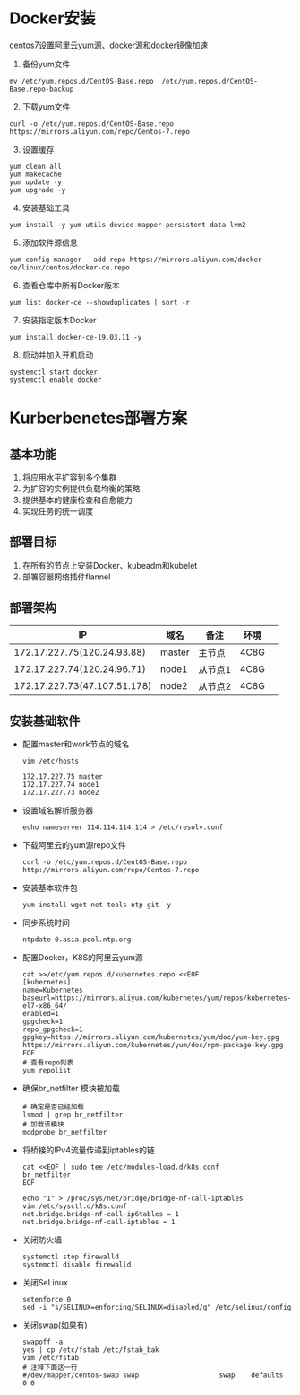 #  Docker安装

[centos7设置阿里云yum源、docker源和docker镜像加速](https://blog.csdn.net/shallow72/article/details/123912946)

1. 备份yum文件

~~~Shell
mv /etc/yum.repos.d/CentOS-Base.repo  /etc/yum.repos.d/CentOS-Base.repo-backup
~~~

2. 下载yum文件

~~~
curl -o /etc/yum.repos.d/CentOS-Base.repo https://mirrors.aliyun.com/repo/Centos-7.repo
~~~

3. 设置缓存

~~~Shell
yum clean all
yum makecache
yum update -y
yum upgrade -y
~~~

4. 安装基础工具

~~~Shell
yum install -y yum-utils device-mapper-persistent-data lvm2
~~~

5. 添加软件源信息

~~~shell
yum-config-manager --add-repo https://mirrors.aliyun.com/docker-ce/linux/centos/docker-ce.repo
~~~

6. 查看仓库中所有Docker版本

~~~Shell
yum list docker-ce --showduplicates | sort -r
~~~

7. 安装指定版本Docker

~~~Shell
yum install docker-ce-19.03.11 -y
~~~

8. 启动并加入开机启动

~~~Shell
systemctl start docker
systemctl enable docker
~~~



# Kurberbenetes部署方案

## 基本功能

1. 将应用水平扩容到多个集群
2. 为扩容的实例提供负载均衡的策略
3. 提供基本的健康检查和自愈能力
4. 实现任务的统一调度

## 部署目标

1. 在所有的节点上安装Docker、kubeadm和kubelet
2. 部署容器网络插件flannel

## 部署架构

| IP                           | 域名     | 备注   | 环境   |      |
| ---------------------------- | ------ | ---- | ---- | ---- |
| 172.17.227.75(120.24.93.88)  | master | 主节点  | 4C8G |      |
| 172.17.227.74(120.24.96.71)  | node1  | 从节点1 | 4C8G |      |
| 172.17.227.73(47.107.51.178) | node2  | 从节点2 | 4C8G |      |

## 安装基础软件

* 配置master和work节点的域名

  ~~~shell 
  vim /etc/hosts

  172.17.227.75 master
  172.17.227.74 node1
  172.17.227.73 node2
  ~~~

* 设置域名解析服务器

  ~~~shell
  echo nameserver 114.114.114.114 > /etc/resolv.conf
  ~~~

* 下载阿里云的yum源repo文件

  ~~~shell
  curl -o /etc/yum.repos.d/CentOS-Base.repo http://mirrors.aliyun.com/repo/Centos-7.repo
  ~~~

* 安装基本软件包

  ~~~shell
  yum install wget net-tools ntp git ‐y
  ~~~

* 同步系统时间

  ~~~shell
  ntpdate 0.asia.pool.ntp.org
  ~~~

* 配置Docker，K8S的阿里云yum源

  ~~~shell
  cat >>/etc/yum.repos.d/kubernetes.repo <<EOF
  [kubernetes]
  name=Kubernetes
  baseurl=https://mirrors.aliyun.com/kubernetes/yum/repos/kubernetes-el7-x86_64/
  enabled=1
  gpgcheck=1
  repo_gpgcheck=1
  gpgkey=https://mirrors.aliyun.com/kubernetes/yum/doc/yum-key.gpg https://mirrors.aliyun.com/kubernetes/yum/doc/rpm-package-key.gpg
  EOF
  # 查看repo列表
  yum repolist
  ~~~

* 确保br_netfilter 模块被加载

  ~~~Shell
  # 确定是否已经加载
  lsmod | grep br_netfilter
  # 加载该模块
  modprobe br_netfilter
  ~~~

* 将桥接的IPv4流量传递到iptables的链

  ~~~shell
  cat <<EOF | sudo tee /etc/modules-load.d/k8s.conf
  br_netfilter
  EOF
  
  echo "1" > /proc/sys/net/bridge/bridge-nf-call-iptables
  vim /etc/sysctl.d/k8s.conf
  net.bridge.bridge-nf-call-ip6tables = 1
  net.bridge.bridge-nf-call-iptables = 1
  ~~~

* 关闭防火墙

  ~~~she
  systemctl stop firewalld
  systemctl disable firewalld
  ~~~
  
* 关闭SeLinux

  ~~~shell
  setenforce 0
  sed -i "s/SELINUX=enforcing/SELINUX=disabled/g" /etc/selinux/config
  ~~~
  
* 关闭swap(如果有)

  ~~~shell
  swapoff -a
  yes | cp /etc/fstab /etc/fstab_bak
  vim /etc/fstab
  # 注释下面这一行
  #/dev/mapper/centos-swap swap                    swap    defaults        0 0
  ~~~
  
  